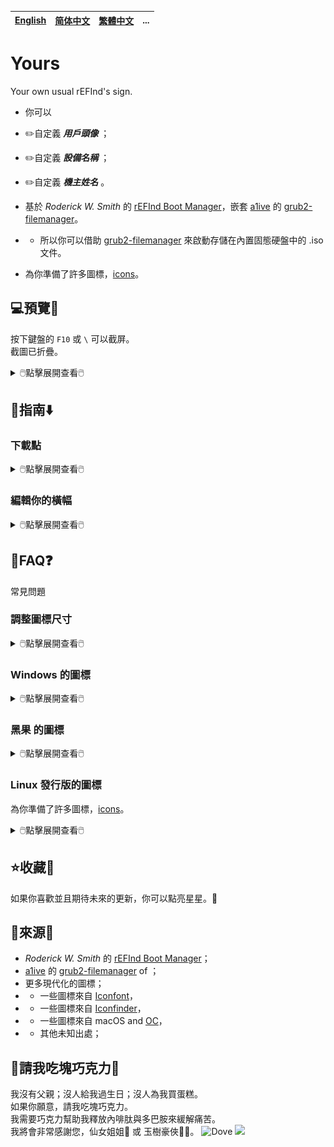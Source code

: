 [English](README.md)|[简体中文](自述文件.md)|[繁體中文](繁體中文.md)|...
--|--|--|--

# Yours
Your own usual rEFInd's sign.
- 你可以
 - ✏️自定義 ***用戶頭像*** ；
 - ✏️自定義 ***設備名稱*** ；
 - ✏️自定義 ***機主姓名*** 。

- 基於 *Roderick W. Smith* 的 [rEFInd Boot Manager](http://www.rodsbooks.com/refind/)，嵌套 [a1ive](https://github.com/a1ive) 的 [grub2-filemanager](https://github.com/a1ive/grub2-filemanager)。

- - 所以你可以借助 [grub2-filemanager](https://github.com/a1ive/grub2-filemanager) 來啟動存儲在內置固態硬盤中的 .iso 文件。

- 為你準備了許多圖標，[icons](https://github.com/M-L-P/icons)。

## 💻️預覽👀
按下鍵盤的 `F10` 或 `\` 可以截屏。<br/>
截圖已折疊。
<details>
<summary>🖱️點擊展開查看🖱️</summary>
<img src="README/B.big.png">
<img src="README/B.small.png">
<img src="README/M.big.png">
<img src="README/M.small.png">
<img src="README/1080p.B.big.png">
<img src="README/1080p.B.small.png">
<img src="README/1080p.M.big.png">
<img src="README/1080p.M.small.png">

</details>


## 🧭指南⬇️

### 下載點
<details>
<summary>🖱️點擊展開查看🖱️</summary>

#### 若是 UEFI Firmware
如果你的設備滿足條件，
- 支持 64位的 UEFI；
- GPU/vBIOS 支持 UEFI；

你應該使用 [Yours-UEFI](https://github.com/M-L-P/Yours-UEFI)。

#### 若是 Legacy BIOS
除非你的設備滿足以下情況中的一種，
- 不支持 64位的 UEFI，
- - 支持 32位的 UEFI；
- - 僅支持 Legacy BIOS ，不支持 UEFI；
- GPU/vBIOS 不支持 UEFI；(如下圖)

![image](https://user-images.githubusercontent.com/69227436/213923710-120c5a02-30ea-4005-b2fe-c8e9adc7b6d7.png)

你應該使用 [Yours-LegacyBIOS](https://github.com/M-L-P/Yours-LegacyBIOS)。

#### 若是 Hyper-V
從 [Releases](https://github.com/M-L-P/Yours/releases)下載 .vhdx。
</details>

### 編輯你的橫幅

<details>
<summary>🖱️點擊展開查看🖱️</summary>

- 用 Microsoft PowerPoint 2021+ 打開 `EFI\Yours\Settings\display\BannerEditor.pptx` ；
- 編輯並且自定義你的 頭像、設備名稱 和 姓名或昵稱；
- 另存為 PNG；
- 編輯 `EFI\Yours\Settings\display\display.conf` 用以設置顯示新生成的橫幅；
</details>

## 📝FAQ❓️
常見問題

### 調整圖標尺寸
<details>
<summary>🖱️點擊展開查看🖱️</summary>

- 編輯 `EFI\Yours\Settings\display\display.conf`

圖標尺寸|令牌|屏幕分辨率|例子
--|--|--|--
原始尺寸|`small_icon_size 48` `big_icon_size 128`|分辨率 < `1024x768`|`800x600` 等
二級尺寸|`small_icon_size 96` `big_icon_size 256`|`1024x768` ≤ 分辨率 < `1920x1080`|`1024x768`、`1366x768`、`1440x900` 等
三級尺寸|`small_icon_size 96` `big_icon_size 384`|分辨率 ≥ `1920x1080`|`1080P`、`2K`、`4K` 等

註意：三級尺寸的 `small_icon_size` 是 `96`

</details>

### Windows 的圖標
<details>
<summary>🖱️點擊展開查看🖱️</summary>
無論你使用哪個版本，<br/>
你應該設置它的圖標<br/>
從 `EFI\Yours\Settings\icon\Windows` 中復製到 `EFI\Yours\Settings\icon\showing`，<br/>
並且重命名為 `os_win8.png`.<br/>
因為 rEFInd 把 `os_win8.png` 當作 `Windows Boot Manager` 的默認圖標。<br/>
</details>

### 黑果 的圖標
<details>
<summary>🖱️點擊展開查看🖱️</summary>
為了讓圖形界面銜接得更加緊密，中途沒有代碼界面，<br/>
你應該執行以下步驟。

#### 若是 OpenCore
- 編輯 `config.plist` 設置 `LauncherOption=System` ；
- 剪切 EFI 相關文件，粘貼到 `EFI\Yours\efi\OC` ；
- 編輯 `refind.conf` ，刪除 位於`include /EFI/Yours/Settings/menuentry/examples/OpenCore.conf` 前面的 `#`；

#### 若是 CloverBootloader
- 剪切 EFI 相關文件，粘貼到 `EFI\Yours\efi\CLOVER` ；
- 編輯 `refind.conf` ，刪除 位於 `include /EFI/Yours/Settings/menuentry/examples/CLOVER.conf` 前面的 `#`；

</details>

### Linux 發行版的圖標
為你準備了許多圖標，[icons](https://github.com/M-L-P/icons/tree/main/PNGs/Linux)。

<details>
<summary>🖱️點擊展開查看🖱️</summary>

- 從 [這裏](https://github.com/M-L-P/icons/tree/main/PNGs/Linux) 尋找並下載你需要的圖標；
- 重命名 PNG 文件，
- - `os_$NAME.png` 是 `ESP: \EFI\$NAME\grubx64.efi` 的圖標；
- 復製到 `ESP: \EFI\Yours\Settings\icon\showing`；
</details>

## ⭐收藏🌟
如果你喜歡並且期待未來的更新，你可以點亮星星。💫

## 🎉來源🎊
- *Roderick W. Smith* 的 [rEFInd Boot Manager](http://www.rodsbooks.com/refind/)；
- [a1ive](https://github.com/a1ive) 的 [grub2-filemanager](https://github.com/a1ive/grub2-filemanager) of ；
- 更多現代化的圖標；
- - 一些圖標來自 [Iconfont](https://www.iconfont.cn/)，
- - 一些圖標來自 [Iconfinder](https://www.iconfinder.com/)，
- - 一些圖標來自 macOS and [OC](https://github.com/acidanthera/OpenCorePkg)，
- - 其他未知出處；

## 🧁請我吃塊巧克力🍫
我沒有父親；沒人給我過生日；沒人為我買蛋糕。<br/>
如果你願意，請我吃塊巧克力。<br/>
我需要巧克力幫助我釋放內啡肽與多巴胺來緩解痛苦。<br/>
我將會非常感謝您，仙女姐姐🧚‍ 或 玉樹豪俠🦸‍♂️。
![Dove](https://github.com/M-L-P/Yours/assets/69227436/f094f056-9420-4dd5-beec-4ccecff20a1e)
<img src="https://github.com/M-L-P/Yours/assets/69227436/8608e193-3c4d-4926-8171-7944e881d95f" width="300px">
